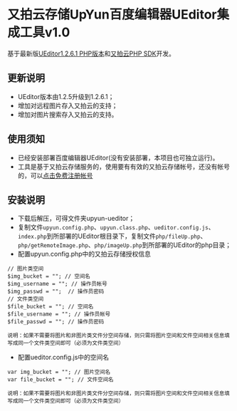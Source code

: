 # 又拍云存储UpYun百度编辑器UEditor集成工具v1.0

基于最新版[UEditor1.2.6.1 PHP版本](http://ueditor.baidu.com/website/download.html#ueditor)和[又拍云PHP SDK](https://github.com/upyun/php-sdk)开发。

## 更新说明
* UEditor版本由1.2.5升级到1.2.6.1；
* 增加对远程图片存入又拍云的支持；
* 增加对图片搜索存入又拍云的支持。

## 使用须知
* 已经安装部署百度编辑器UEditor(没有安装部署，本项目也可独立运行)。 
* 工具是基于又拍云存储服务的，使用要有有效的又拍云存储帐号，还没有帐号的，可以[点击免费注册帐号](https://www.upyun.com/intro/register.php)

## 安装说明
* 下载后解压，可得文件夹upyun-ueditor；
* 复制文件`upyun.config.php`、`upyun.class.php`、`ueditor.config.js`、`index.php`到所部署的UEditor根目录下，复制文件`php/fileUp.php`、`php/getRemoteImage.php`、`php/imageUp.php`到所部署的UEditor的php目录；
* 配置upyun.config.php中的又拍云存储授权信息  
````
// 图片类空间  
$img_bucket = ""; // 空间名  
$img_username = ""; // 操作员帐号  
$img_passwd = "";  // 操作员密码  
// 文件类空间  
$file_bucket = ""; // 空间名  
$file_username = ""; // 操作员帐号  
$file_passwd = ""; // 操作员密码  
````

    说明：如果不需要将图片和非图片类文件分空间存储，则只需将图片空间和文件空间相关信息填写成同一个文件类空间即可（必须为文件类空间）

* 配置ueditor.config.js中的空间名  
````
var img_bucket = ""; // 图片空间名  
var file_bucket = ""; // 文件空间名
````

    说明：如果不需要将图片和非图片类文件分空间存储，则只需将图片空间和文件空间相关信息填写成同一个文件类空间即可（必须为文件类空间）


